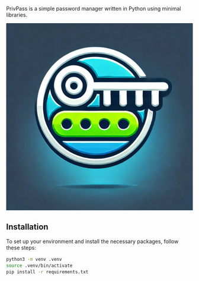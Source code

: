 PrivPass is a simple password manager written in Python using minimal libraries.

![PrivPass Logo](./PrivPass_Logo.png)

## Installation

To set up your environment and install the necessary packages, follow these steps:

```bash
python3 -m venv .venv
source .venv/bin/activate
pip install -r requirements.txt
